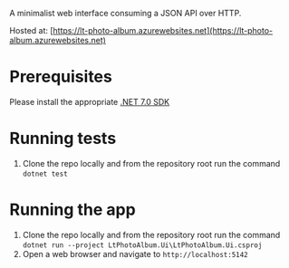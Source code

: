 A minimalist web interface consuming a JSON API over HTTP.

Hosted at: [https://lt-photo-album.azurewebsites.net](https://lt-photo-album.azurewebsites.net)

# Prerequisites

Please install the appropriate [.NET 7.0 SDK](https://dotnet.microsoft.com/en-us/download/visual-studio-sdks)

# Running tests

1. Clone the repo locally and from the repository root run the command `dotnet test`

# Running the app

1. Clone the repo locally and from the repository root run the command `dotnet run --project LtPhotoAlbum.Ui\LtPhotoAlbum.Ui.csproj`
2. Open a web browser and navigate to `http://localhost:5142`
